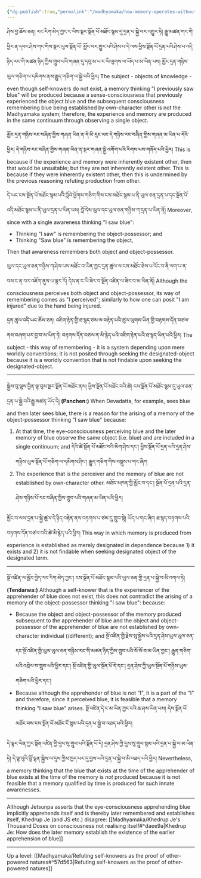 ```yaml
---
{"dg-publish":true,"permalink":"/madhyamaka/how-memory-operates-without-self-knowers/"}
---
```


ཤེས་བྱ་ཆོས་ཅན། རང་རིག་མེད་ཀྱང་ང་ཡིས་སྔར་སྔོན་པོ་མཐོང་སྙམ་དུ་དྲན་པ་སྐྱེ་བར་འགྱུར་ཏེ། རྒྱུ་མཚན་གང་གི་ཕྱིར་ན་དབང་ཤེས་གང་གིས་སྔར་ཡུལ་སྔོན་པོ་
མྱོང་བར་གྱུར་པའི་ཤེས་པ་དེ་ལས་ཕྱིས་སྔོན་པོ་དྲན་པའི་ཤེས་པ་འདི་ཉིད་རང་གི་མཚན་ཉིད་ཀྱིས་གྲུབ་པའི་གཞན་དུ་དབུ་མ་པ་ང་ཡི་ལུགས་ལ་ཡོད་པ་མ་ཡིན་པས། 
མྱོང་དྲན་གཉིས་ཡུལ་གཅིག་ལ་དམིགས་ནས་རྒྱུད་གཅིག་ལ་སྐྱེ་བའི་ཕྱིར།
The subject - objects of knowledge - even though self-knowers do not exist, a memory thinking "I previously saw blue" will be produced because a sense-consciousness that previously experienced the object blue and the subsequent consciousness remembering blue being established by own-character other is not the Madhyamaka system; therefore, the experience and memory are produced in the same continuum through observing a single object.

མྱོང་དྲན་གཉིས་རང་བཞིན་གྱིས་གཞན་ཡིན་ན་དེ་མི་རུང་ཡང་དེ་གཉིས་རང་བཞིེན་གྱིས་གཞན་མ་ཡིན་པ་དེའི་ཕྱིར། 
དེ་གཉིས་རང་བཞིན་གྱིས་གཞན་ཡིན་ན་སྔར་གཞན་སྐྱེ་འགོག་པའི་རིགས་པས་གནོད་པའི་ཕྱིར།
This is because if the experience and memory were inherently existent other, then that would be unsuitable; but they are not inherently existent other. This is because if they were inherently existent other, then this is undermined by the previous reasoning refuting production from other.

དེ་ཡང་ངས་སྔོན་པོ་མཐོང་སྙམ་པའིེ་བློའེ་ཕྱོགས་གཅིག་གིས་ངས་མཐོང་སྙམ་པ་ནི་ཡུལ་ཅན་དྲན་པ་དང་སྔོན་པོ་འདི་མཐོང་སྙམ་པ་ནི་ཡུལ་དྲན་པ་ཡིན་པས། 
བློ་དེས་ཡུལ་དང་ཡུལ་ཅན་གཉིས་ཀ་དྲན་པ་ཡིན་ནོ།
Moreover, since with a single awareness thinking "I saw blue":
- Thinking "I saw" is remembering the object-possessor; and
- Thinking "Saw blue" is remembering the object,

Then that awareness remembers both object and object-possessor.

ཡུལ་དང་ཡུལ་ཅན་གཉིས་ཀ་ཤེས་པས་མཐོང་བ་ཡིན་ཀྱང་དྲན་ཚུལ་ལ་ངས་མཐོང་ཅེས་པ་འོང་བ་ནི་ལག་པ་ན་བས་ང་ན་བར་འཇོག་ནུས་པ་ལྟར་རོ།
དེས་ན་ང་ཡི་ཟེར་བ་སྔོན་འཛིན་ལ་ཟེར་བ་མ་ཡིན་ནོ། 
Although the consciousness perceives both object and object-possessor, its way of remembering comes as "I perceived"; similarly to how one can posit "I am injured" due to the hand being injured.

དྲན་ཚུལ་འདི་ཡང་ཆོས་ཅན། འཇིག་རྟེན་གྱི་ཐ་སྙད་ཙམ་ལ་བརྟེན་པའི་ཚུལ་ལུགས་ཡིན་གྱི་བརྟགས་དོན་བཙལ་ནས་བཞག་པར་བྱ་བ་མ་ཡིན་ཏེ། 
བརྟགས་དོན་བཙལ་ན་མི་རྙེད་པའི་འཇིག་རྟེན་པའི་ཐ་སྙད་ཡིན་པའི་ཕྱིར།
The subject - this way of remembering - it is a system depending upon mere worldly conventions; it is not posited through seeking the designated-object because it is a worldly convention that is not findable upon seeking the designated-object.

---
སྐྱེས་བུ་ལྷས་བྱིན་ལྟ་བུས་སྔར་སྔོན་པོ་མཐོང་ནས། ཕྱིས་སྔོན་པོ་མཐོང་བའི་ཚེ། ངས་སྔོན་པོ་མཐོང་སྙམ་དུ་ཡུལ་ཅན་དྲན་པ་སྐྱེ་བའི་རྒྱུ་མཚན་ཡོད་དེ།
**(Panchen:)** When Devadatta, for example, sees blue and then later sees blue, there is a reason for the arising of a memory of the object-possessor thinking "I saw blue" because:
1. At that time, the eye-consciousness perceiving blue and the later memory of blue observe the same object (i.e. blue) and are included in a single continuum; and 
   དེའི་ཚེ་སྔོན་པོ་མཐོང་བའི་མིག་ཤེས་དང༌། ཕྱིས་སྔོན་པོ་དྲན་པའི་དྲན་ཤེས་གཉིས་ཡུལ་སྔོན་པོ་གཅིག་ལ་དམིགས་ཤིང༌། རྒྱུད་གཅིག་གིས་བསྡུས་པ་གང་ཞིག
2. The experience that is the perceiver and the memory of blue are not established by own-character other.
   མཐོང་མཁན་གྱི་མྱོང་བ་དང༌། སྔོན་པོ་དྲན་པའི་དྲན་ཤེས་གཉིས་པོ་རང་བཞིན་གྱིས་གྲུབ་པའི་གཞན་མ་ཡིན་པའི་ཕྱིར།

མྱོང་བ་ལས་དྲན་པ་སྐྱེ་ཚུལ་དེ་ཉིད་བརྟེན་ནས་བཏགས་པ་ཙམ་དུ་གྲུབ་སྟེ། ཡོད་པ་གང་ཞིག ཐ་སྙད་བཏགས་པའི་བཏགས་དོན་བཙལ་བའི་ཚེ་མི་རྙེད་པའི་ཕྱིར།
This way in which memory is produced from experience is established as merely designated in dependence because 1) it exists and 2) it is not findable when seeking designated object of the designated term.

---
སྔོ་འཛིན་ལ་མྱོང་བྱེད་རང་རིག་མེད་ཀྱང༌། ངས་སྔོན་པོ་མཐོང་སྙམ་པའི་ཡུལ་ཅན་གྱི་དྲན་པ་སྐྱེ་བ་མི་འགལ་ཏེ། 
**(Tendarwa:)** Although a self-knower that is the experiencer of the apprehender of blue does not exist, this does not contradict the arising of a memory of the object-possessor thinking "I saw blue": because:
- Because the object and object-possessor of the memory produced subsequent to the apprehender of blue and the object and object-possessor of the apprehender of blue are not established by own-character individual (/different); and
  སྔོ་འཛིན་གྱི་རྗེས་སུ་སྐྱེས་པའི་དྲན་ཤེས་ཡུལ་ཡུལ་ཅན་དང་སྔོ་འཛིན་གྱི་ཡུལ་ཡུལ་ཅན་གཉིས་རང་གི་མཚན་ཉིད་ཀྱིས་གྲུབ་པའི་སོ་སོ་བ་མ་ཡིན་ཀྱང༌། 
རྒྱུན་གཅིག་པའི་འབྲེལ་བ་གྲུབ་པའི་ཕྱིར་དང༌། སྔོ་འཛིན་གྱི་ཡུལ་སྔོན་པོ་དེ་དང༌། དྲན་ཤེས་ཀྱི་ཡུལ་སྔོན་པོ་གཉིས་ཡུལ་གཅིག་པའི་ཕྱིར་དང༌།
- Because although the apprehender of blue is not "I", it is a part of the "I" and therefore, since it perceived blue, it is feasible that a memory thinking "I saw blue" arises.
  སྔོ་འཛིན་དེ་ང་མ་ཡིན་ཀྱང་ངའི་ཆ་ཤས་ཡིན་པས། དེས་སྔོན་པོ་མཐོང་བས་ངས་སྔོན་པོ་མཐོང་ངོ་སྙམ་པའི་དྲན་པ་སྐྱེ་བ་འཐད་པའི་ཕྱིར།

དེ་ལྟར་ཡིན་ཀྱང་སྔོན་འཛིན་གྱི་དུས་སུ་གྲུབ་པའི་སྔོན་པོ་དེ། དྲན་ཤེས་ཀྱི་དུས་སུ་གྲུབ་སྙམ་པའི་དྲན་པ་སྐྱེ་བ་མ་ཡིན་ཏེ།
དེ་ལྟ་བུའི་བློ་ལྷན་སྐྱེས་ལ་དུས་ཀྱིས་ཁྱད་པར་དུ་བྱས་པའི་དྲན་པ་སྐྱེ་བ་མི་འཐད་པའི་ཕྱིར།
Nevertheless, a memory thinking that the blue that exists at the time of the apprehender of blue exists at the time of the memory is *not* produced because it is not feasible that a memory qualified by time is produced for such innate awarenesses.

---
Although Jetsunpa asserts that the eye-consciousness apprehending blue implicitly apprehends itself and is thereby later remembered and establishes itself, Khedrup Je (and JS etc.) disagree:
[[Madhyamaka/Khedrup Je's Thousand Doses on consciousness not realising itself#^daee9a\|Khedrup Je: How does the later memory establish the existence of the earlier apprehension of blue]]

---
Up a level: [[Madhyamaka/Refuting self-knowers as the proof of other-powered natures#^57d563\|Refuting self-knowers as the proof of other-powered natures]]